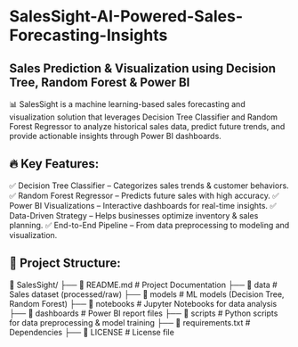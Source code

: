 # SalesSight-AI-Powered-Sales-Forecasting-Insights
## Sales Prediction & Visualization using Decision Tree, Random Forest & Power BI
📊 SalesSight is a machine learning-based sales forecasting and visualization solution that leverages Decision Tree Classifier and Random Forest Regressor to analyze historical sales data, predict future trends, and provide actionable insights through Power BI dashboards.

## 🔥 Key Features:
✅ Decision Tree Classifier – Categorizes sales trends & customer behaviors.
✅ Random Forest Regressor – Predicts future sales with high accuracy.
✅ Power BI Visualizations – Interactive dashboards for real-time insights.
✅ Data-Driven Strategy – Helps businesses optimize inventory & sales planning.
✅ End-to-End Pipeline – From data preprocessing to modeling and visualization.

## 📂 Project Structure:
📁 SalesSight/
 ├── 📄 README.md            # Project Documentation
 ├── 📂 data                 # Sales dataset (processed/raw)
 ├── 📂 models               # ML models (Decision Tree, Random Forest)
 ├── 📂 notebooks            # Jupyter Notebooks for data analysis
 ├── 📂 dashboards           # Power BI report files
 ├── 📂 scripts              # Python scripts for data preprocessing & model training
 ├── 📄 requirements.txt     # Dependencies
 ├── 📄 LICENSE              # License file
